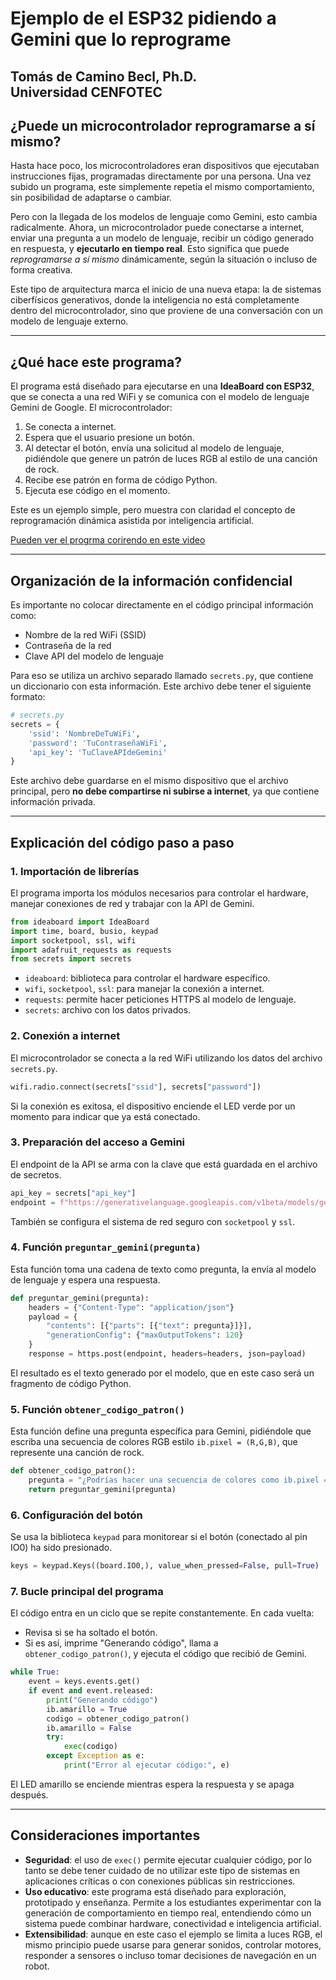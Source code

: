 # Ejemplo de el ESP32 pidiendo a Gemini que lo reprograme

Tomás de Camino Becl, Ph.D.  
Universidad CENFOTEC
---

## ¿Puede un microcontrolador reprogramarse a sí mismo?

Hasta hace poco, los microcontroladores eran dispositivos que ejecutaban instrucciones fijas, programadas directamente por una persona. Una vez subido un programa, este simplemente repetía el mismo comportamiento, sin posibilidad de adaptarse o cambiar.

Pero con la llegada de los modelos de lenguaje como Gemini, esto cambia radicalmente. Ahora, un microcontrolador puede conectarse a internet, enviar una pregunta a un modelo de lenguaje, recibir un código generado en respuesta, y **ejecutarlo en tiempo real**. Esto significa que puede *reprogramarse a sí mismo* dinámicamente, según la situación o incluso de forma creativa.

Este tipo de arquitectura marca el inicio de una nueva etapa: la de sistemas ciberfísicos generativos, donde la inteligencia no está completamente dentro del microcontrolador, sino que proviene de una conversación con un modelo de lenguaje externo.

---

## ¿Qué hace este programa?

El programa está diseñado para ejecutarse en una **IdeaBoard con ESP32**, que se conecta a una red WiFi y se comunica con el modelo de lenguaje Gemini de Google. El microcontrolador:

1. Se conecta a internet.
2. Espera que el usuario presione un botón.
3. Al detectar el botón, envía una solicitud al modelo de lenguaje, pidiéndole que genere un patrón de luces RGB al estilo de una canción de rock.
4. Recibe ese patrón en forma de código Python.
5. Ejecuta ese código en el momento.

Este es un ejemplo simple, pero muestra con claridad el concepto de reprogramación dinámica asistida por inteligencia artificial.

[Pueden ver el progrma corirendo en este video](https://drive.google.com/file/d/1q_SMAtNqfTIBnznBlVCm2VLlt7Nw-OPF/view?usp=sharing)

---

## Organización de la información confidencial

Es importante no colocar directamente en el código principal información como:

* Nombre de la red WiFi (SSID)
* Contraseña de la red
* Clave API del modelo de lenguaje

Para eso se utiliza un archivo separado llamado `secrets.py`, que contiene un diccionario con esta información. Este archivo debe tener el siguiente formato:

```python
# secrets.py
secrets = {
    'ssid': 'NombreDeTuWiFi',
    'password': 'TuContraseñaWiFi',
    'api_key': 'TuClaveAPIdeGemini'
}
```

Este archivo debe guardarse en el mismo dispositivo que el archivo principal, pero **no debe compartirse ni subirse a internet**, ya que contiene información privada.

---

## Explicación del código paso a paso

### 1. Importación de librerías

El programa importa los módulos necesarios para controlar el hardware, manejar conexiones de red y trabajar con la API de Gemini.

```python
from ideaboard import IdeaBoard
import time, board, busio, keypad
import socketpool, ssl, wifi
import adafruit_requests as requests
from secrets import secrets
```

* `ideaboard`: biblioteca para controlar el hardware específico.
* `wifi`, `socketpool`, `ssl`: para manejar la conexión a internet.
* `requests`: permite hacer peticiones HTTPS al modelo de lenguaje.
* `secrets`: archivo con los datos privados.

### 2. Conexión a internet

El microcontrolador se conecta a la red WiFi utilizando los datos del archivo `secrets.py`.

```python
wifi.radio.connect(secrets["ssid"], secrets["password"])
```

Si la conexión es exitosa, el dispositivo enciende el LED verde por un momento para indicar que ya está conectado.

### 3. Preparación del acceso a Gemini

El endpoint de la API se arma con la clave que está guardada en el archivo de secretos.

```python
api_key = secrets["api_key"]
endpoint = f"https://generativelanguage.googleapis.com/v1beta/models/gemini-1.5-flash:generateContent?key={api_key}"
```

También se configura el sistema de red seguro con `socketpool` y `ssl`.

### 4. Función `preguntar_gemini(pregunta)`

Esta función toma una cadena de texto como pregunta, la envía al modelo de lenguaje y espera una respuesta.

```python
def preguntar_gemini(pregunta):
    headers = {"Content-Type": "application/json"}
    payload = {
        "contents": [{"parts": [{"text": pregunta}]}],
        "generationConfig": {"maxOutputTokens": 120}
    }
    response = https.post(endpoint, headers=headers, json=payload)
```

El resultado es el texto generado por el modelo, que en este caso será un fragmento de código Python.

### 5. Función `obtener_codigo_patron()`

Esta función define una pregunta específica para Gemini, pidiéndole que escriba una secuencia de colores RGB estilo `ib.pixel = (R,G,B)`, que represente una canción de rock.

```python
def obtener_codigo_patron():
    pregunta = "¿Podrías hacer una secuencia de colores como ib.pixel = (R,G,B) con tiempos, que represente una canción de rock?"
    return preguntar_gemini(pregunta)
```

### 6. Configuración del botón

Se usa la biblioteca `keypad` para monitorear si el botón (conectado al pin IO0) ha sido presionado.

```python
keys = keypad.Keys((board.IO0,), value_when_pressed=False, pull=True)
```

### 7. Bucle principal del programa

El código entra en un ciclo que se repite constantemente. En cada vuelta:

* Revisa si se ha soltado el botón.
* Si es así, imprime "Generando código", llama a `obtener_codigo_patron()`, y ejecuta el código que recibió de Gemini.

```python
while True:
    event = keys.events.get()
    if event and event.released:
        print("Generando código")
        ib.amarillo = True
        codigo = obtener_codigo_patron()
        ib.amarillo = False
        try:
            exec(codigo)
        except Exception as e:
            print("Error al ejecutar código:", e)
```

El LED amarillo se enciende mientras espera la respuesta y se apaga después.

---

## Consideraciones importantes

* **Seguridad**: el uso de `exec()` permite ejecutar cualquier código, por lo tanto se debe tener cuidado de no utilizar este tipo de sistemas en aplicaciones críticas o con conexiones públicas sin restricciones.
* **Uso educativo**: este programa está diseñado para exploración, prototipado y enseñanza. Permite a los estudiantes experimentar con la generación de comportamiento en tiempo real, entendiendo cómo un sistema puede combinar hardware, conectividad e inteligencia artificial.
* **Extensibilidad**: aunque en este caso el ejemplo se limita a luces RGB, el mismo principio puede usarse para generar sonidos, controlar motores, responder a sensores o incluso tomar decisiones de navegación en un robot.


